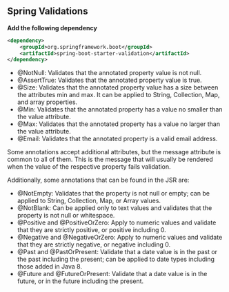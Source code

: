 ## Spring Validations

**Add the following dependency**

```xml
<dependency> 
    <groupId>org.springframework.boot</groupId> 
    <artifactId>spring-boot-starter-validation</artifactId> 
</dependency>
```

* @NotNull: Validates that the annotated property value is not null.
* @AssertTrue: Validates that the annotated property value is true.
* @Size: Validates that the annotated property value has a size between the attributes min and max. It can be applied to String, Collection, Map, and array properties.
* @Min: Validates that the annotated property has a value no smaller than the value attribute.
* @Max: Validates that the annotated property has a value no larger than the value attribute.
* @Email: Validates that the annotated property is a valid email address.

Some annotations accept additional attributes, but the message attribute is common to all of them. This is the message that will usually be rendered when the value of the respective property fails validation.

Additionally, some annotations that can be found in the JSR are:

* @NotEmpty: Validates that the property is not null or empty; can be applied to String, Collection, Map, or Array values.
* @NotBlank: Can be applied only to text values and validates that the property is not null or whitespace.
* @Positive and @PositiveOrZero: Apply to numeric values and validate that they are strictly positive, or positive including 0.
* @Negative and @NegativeOrZero: Apply to numeric values and validate that they are strictly negative, or negative including 0.
* @Past and @PastOrPresent: Validate that a date value is in the past or the past including the present; can be applied to date types including those added in Java 8.
* @Future and @FutureOrPresent: Validate that a date value is in the future, or in the future including the present.
